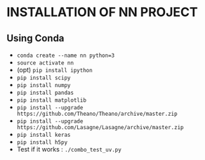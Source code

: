 INSTALLATION OF NN PROJECT
==========================

Using Conda
-----------
* `conda create --name nn python=3`
* `source activate nn`
* (opt) `pip install ipython`
* `pip install scipy`
* `pip install numpy`
* `pip install pandas`
* `pip install matplotlib`
* `pip install --upgrade https://github.com/Theano/Theano/archive/master.zip`
* `pip install --upgrade https://github.com/Lasagne/Lasagne/archive/master.zip`
* `pip install keras`
* `pip install h5py`
* Test if it works : `./combo_test_uv.py`
